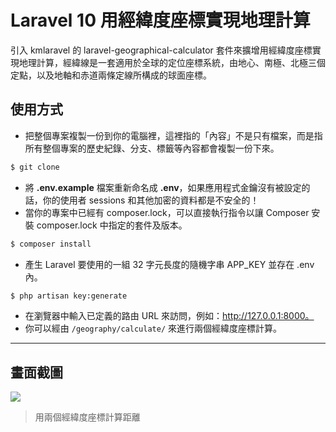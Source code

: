 # Laravel 10 用經緯度座標實現地理計算

引入 kmlaravel 的 laravel-geographical-calculator 套件來擴增用經緯度座標實現地理計算，經緯線是一套適用於全球的定位座標系統，由地心、南極、北極三個定點，以及地軸和赤道兩條定線所構成的球面座標。

## 使用方式
- 把整個專案複製一份到你的電腦裡，這裡指的「內容」不是只有檔案，而是指所有整個專案的歷史紀錄、分支、標籤等內容都會複製一份下來。
```sh
$ git clone
```
- 將 __.env.example__ 檔案重新命名成 __.env__，如果應用程式金鑰沒有被設定的話，你的使用者 sessions 和其他加密的資料都是不安全的！
- 當你的專案中已經有 composer.lock，可以直接執行指令以讓 Composer 安裝 composer.lock 中指定的套件及版本。
```sh
$ composer install
```
- 產生 Laravel 要使用的一組 32 字元長度的隨機字串 APP_KEY 並存在 .env 內。
```sh
$ php artisan key:generate
```
- 在瀏覽器中輸入已定義的路由 URL 來訪問，例如：http://127.0.0.1:8000。
- 你可以經由 `/geography/calculate/` 來進行兩個經緯度座標計算。

----

## 畫面截圖
![](https://i.imgur.com/AFB4yYQ.png)
> 用兩個經緯度座標計算距離